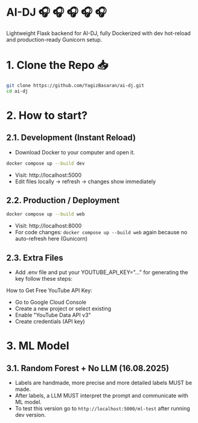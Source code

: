 # AI-DJ 🎧 🎧 🎧 🎧 🎧 

Lightweight Flask backend for AI-DJ, fully Dockerized with dev hot-reload and production-ready Gunicorn setup.

# 1. Clone the Repo 📥 
```bash
git clone https://github.com/YagizBasaran/ai-dj.git
cd ai-dj
```

# 2. How to start?

## 2.1. Development (Instant Reload)

- Download Docker to your computer and open it.

```bash 
docker compose up --build dev
```
- Visit: http://localhost:5000
- Edit files locally → refresh → changes show immediately

## 2.2. Production / Deployment
```bash 
docker compose up --build web
```
- Visit: http://localhost:8000
- For code changes: ```docker compose up --build web``` again because no auto-refresh here (Gunicorn)

## 2.3. Extra Files
- Add .env file and put your YOUTUBE_API_KEY="..." for generating the key follow these steps:

How to Get Free YouTube API Key:

- Go to Google Cloud Console
- Create a new project or select existing
- Enable "YouTube Data API v3"
- Create credentials (API key)

# 3. ML Model

## 3.1. Random Forest + No LLM (16.08.2025)
- Labels are handmade, more precise and more detailed labels MUST be made.
- After labels, a LLM MUST interpret the prompt and communicate with ML model.
- To test this version go to `http://localhost:5000/ml-test` after running dev version.